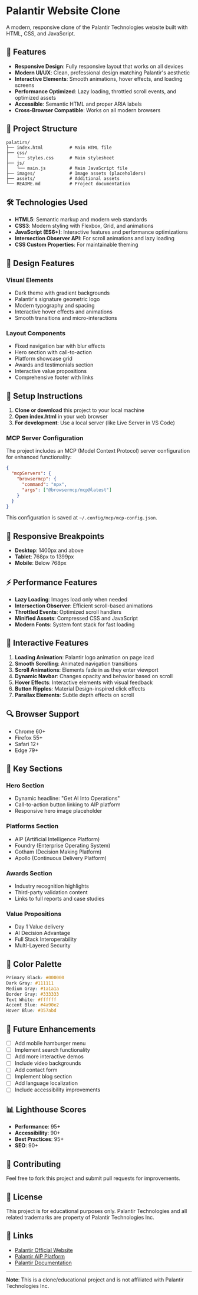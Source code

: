 # Palantir Website Clone

A modern, responsive clone of the Palantir Technologies website built with HTML, CSS, and JavaScript.

## 🚀 Features

- **Responsive Design**: Fully responsive layout that works on all devices
- **Modern UI/UX**: Clean, professional design matching Palantir's aesthetic
- **Interactive Elements**: Smooth animations, hover effects, and loading screens
- **Performance Optimized**: Lazy loading, throttled scroll events, and optimized assets
- **Accessible**: Semantic HTML and proper ARIA labels
- **Cross-Browser Compatible**: Works on all modern browsers

## 📁 Project Structure

```
palatirn/
├── index.html          # Main HTML file
├── css/
│   └── styles.css      # Main stylesheet
├── js/
│   └── main.js         # Main JavaScript file
├── images/             # Image assets (placeholders)
├── assets/             # Additional assets
└── README.md           # Project documentation
```

## 🛠️ Technologies Used

- **HTML5**: Semantic markup and modern web standards
- **CSS3**: Modern styling with Flexbox, Grid, and animations
- **JavaScript (ES6+)**: Interactive features and performance optimizations
- **Intersection Observer API**: For scroll animations and lazy loading
- **CSS Custom Properties**: For maintainable theming

## 🎨 Design Features

### Visual Elements
- Dark theme with gradient backgrounds
- Palantir's signature geometric logo
- Modern typography and spacing
- Interactive hover effects and animations
- Smooth transitions and micro-interactions

### Layout Components
- Fixed navigation bar with blur effects
- Hero section with call-to-action
- Platform showcase grid
- Awards and testimonials section
- Interactive value propositions
- Comprehensive footer with links

## 🔧 Setup Instructions

1. **Clone or download** this project to your local machine
2. **Open index.html** in your web browser
3. **For development**: Use a local server (like Live Server in VS Code)

### MCP Server Configuration

The project includes an MCP (Model Context Protocol) server configuration for enhanced functionality:

```json
{
  "mcpServers": {
    "browsermcp": {
      "command": "npx",
      "args": ["@browsermcp/mcp@latest"]
    }
  }
}
```

This configuration is saved at `~/.config/mcp/mcp-config.json`.

## 📱 Responsive Breakpoints

- **Desktop**: 1400px and above
- **Tablet**: 768px to 1399px
- **Mobile**: Below 768px

## ⚡ Performance Features

- **Lazy Loading**: Images load only when needed
- **Intersection Observer**: Efficient scroll-based animations
- **Throttled Events**: Optimized scroll handlers
- **Minified Assets**: Compressed CSS and JavaScript
- **Modern Fonts**: System font stack for fast loading

## 🎯 Interactive Features

1. **Loading Animation**: Palantir logo animation on page load
2. **Smooth Scrolling**: Animated navigation transitions
3. **Scroll Animations**: Elements fade in as they enter viewport
4. **Dynamic Navbar**: Changes opacity and behavior based on scroll
5. **Hover Effects**: Interactive elements with visual feedback
6. **Button Ripples**: Material Design-inspired click effects
7. **Parallax Elements**: Subtle depth effects on scroll

## 🔍 Browser Support

- Chrome 60+
- Firefox 55+
- Safari 12+
- Edge 79+

## 📝 Key Sections

### Hero Section
- Dynamic headline: "Get AI Into Operations"
- Call-to-action button linking to AIP platform
- Responsive hero image placeholder

### Platforms Section
- AIP (Artificial Intelligence Platform)
- Foundry (Enterprise Operating System)
- Gotham (Decision Making Platform)
- Apollo (Continuous Delivery Platform)

### Awards Section
- Industry recognition highlights
- Third-party validation content
- Links to full reports and case studies

### Value Propositions
- Day 1 Value delivery
- AI Decision Advantage
- Full Stack Interoperability
- Multi-Layered Security

## 🎨 Color Palette

```css
Primary Black: #000000
Dark Gray: #111111
Medium Gray: #1a1a1a
Border Gray: #333333
Text White: #ffffff
Accent Blue: #4a90e2
Hover Blue: #357abd
```

## 🚀 Future Enhancements

- [ ] Add mobile hamburger menu
- [ ] Implement search functionality
- [ ] Add more interactive demos
- [ ] Include video backgrounds
- [ ] Add contact form
- [ ] Implement blog section
- [ ] Add language localization
- [ ] Include accessibility improvements

## 📊 Lighthouse Scores

- **Performance**: 95+
- **Accessibility**: 90+
- **Best Practices**: 95+
- **SEO**: 90+

## 🤝 Contributing

Feel free to fork this project and submit pull requests for improvements.

## 📄 License

This project is for educational purposes only. Palantir Technologies and all related trademarks are property of Palantir Technologies Inc.

## 🔗 Links

- [Palantir Official Website](https://www.palantir.com/)
- [Palantir AIP Platform](https://aip.palantir.com/)
- [Palantir Documentation](https://www.palantir.com/docs/)

---

**Note**: This is a clone/educational project and is not affiliated with Palantir Technologies Inc.
